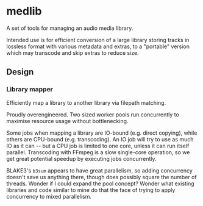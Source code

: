 # medlib
A set of tools for managing an audio media library.

Intended use is for efficient conversion of a large library storing tracks in
lossless format with various metadata and extras, to a "portable" version which
may transcode and skip extras to reduce size.

## Design
### Library mapper
Efficiently map a library to another library via filepath matching.

Proudly overengineered. Two sized worker pools run concurrently to maximise
resource usage without bottlenecking.

Some jobs when mapping a library are IO-bound (e.g. direct copying), while
others are CPU-bound (e.g. transcoding). An IO job will try to use as much IO
as it can -- but a CPU job is limited to one core, unless it can run itself
parallel. Transcoding with FFmpeg is a slow single-core operation, so we get
great potential speedup by executing jobs concurrently.

BLAKE3's `b3sum` appears to have great parallelism, so adding concurrency
doesn't save us anything there, though does possibly square the number of
threads. Wonder if I could expand the pool concept? Wonder what existing
libraries and code similar to mine do that the face of trying to apply
concurrency to mixed parallelism.
